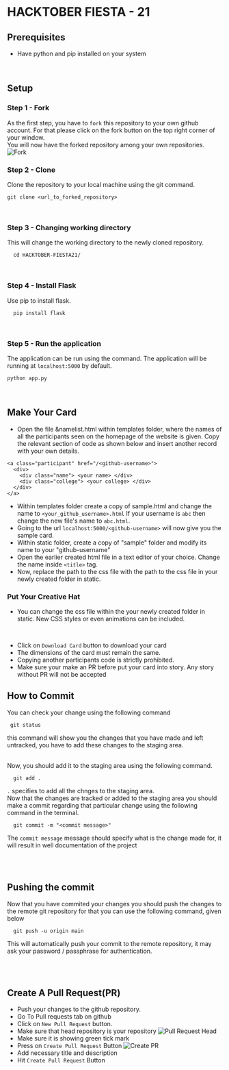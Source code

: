 # HACKTOBER FIESTA - 21

## Prerequisites

- Have python and pip installed on your system

<br>



## Setup

### Step 1 - Fork
As the first step, you have to `fork` this repository to your own github account. 
For that please click on the fork button on the top right corner of your window.  
You will now have the forked repository among your own repositories.    
![Fork](https://github.com/dkowsikpai/card/blob/main/Screenshots/fork.png)
<br>

### Step 2 - Clone 
Clone the repository to your local machine using the git command.
```
git clone <url_to_forked_repository>
```

<br>

### Step 3 - Changing working directory
This will change the working directory to the newly cloned repository. 
```
  cd HACKTOBER-FIESTA21/
```

<br>

### Step 4 - Install Flask
Use pip to install flask. 
```
  pip install flask
```

<br>

### Step 5 - Run the application
The application can be run using the command. The application will be running at `localhost:5000` by default.
```
python app.py
```

<br>


## Make Your Card

* Open the file &namelist.html within templates folder, where the names of all the participants seen on the homepage of the website is given. Copy the relevant section of code as shown below and insert another record with your own details.

```
<a class="participant" href="/<github-username>">
  <div>
    <div class="name"> <your name> </div>
    <div class="college"> <your college> </div>
  </div>
</a>

```

* Within templates folder create a copy of sample.html and change the name to ```<your_github_username>.html``` If your username is ```abc``` then change the new file's name to ```abc.html```.
* Going to the url ```localhost:5000/<github-username>``` will now give you the sample card.
* Within static folder, create a copy of "sample" folder and modify its name to your "github-username"
* Open the earlier created html file in a text editor of your choice. Change the name inside ```<title>``` tag.
* Now, replace the path to the css file with the path to the css file in your newly created folder in static.

### Put Your Creative Hat
* You can change the css file within the your newly created folder in static. New CSS styles or even animations can be included.
<br>

* Click on ```Download Card``` button to download your card
* The dimensions of the card must remain the same.
* Copying another participants code is strictly prohibited.
* Make sure your make an PR before put your card into story. Any story without PR will not be accepted





## How to Commit 
You can check your change using the following command

```
 git status
```
this command will show you the changes that you have made and left untracked, you have to add these changes to the staging area.

<br> 
Now, you should add it to the staging area using the following command.

```
  git add .
```
`.` specifies to add all the chnges to the staging area.
<br>
Now that the changes are tracked or added to the staging area you should make a commit regarding that particular change using the following command in the terminal. 

```
  git commit -m "<commit message>" 
```
The `commit message` message should specify what is the change made for, it will result in well documentation of the project

<br><br>

## Pushing the commit

Now that you have commited your changes you should push the changes to the remote git repository for that you can use the following command, given below

```
  git push -u origin main
```
This will automatically push your commit to the remote repository, it may ask your password / passphrase for authentication.


<br><br>

## Create A Pull Request(PR)
- Push your changes to the github repository.
- Go To Pull requests tab on github
- Click on `New Pull Request` button. 
- Make sure that head repository is your repository
![Pull Request Head](https://github.com/dkowsikpai/card/blob/main/Screenshots/PR%20Head.png)
- Make sure it is showing green tick mark
- Press on `Create Pull Request` Button
![Create PR](https://github.com/dkowsikpai/card/blob/main/Screenshots/Create%20PR.png)
- Add necessary title and description
- Hit `Create Pull Request` Button

<br>

